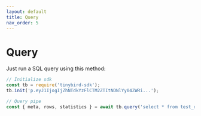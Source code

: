 ```yaml
---
layout: default
title: Query
nav_order: 5
---
```


# Query

Just run a SQL query using this method:

```js
// Initialize sdk
const tb = require('tinybird-sdk');
tb.init('p.eyJ1IjogIjZhNTdkYzFlCTM2ZTItNDNlYy04ZWRi...');

// Query pipe
const { meta, rows, statistics } = await tb.query('select * from test_datasource');
```
